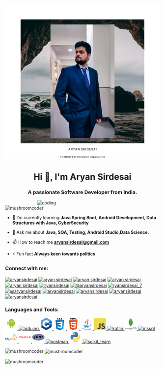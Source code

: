 ![logo](https://github.com/MushroomCoder/MushroomCoder/blob/main/GitHub%20Banner.png?raw=true)

<h1 align="center">Hi 👋, I'm Aryan Sirdesai</h1>
<h3 align="center">A passionate Software Developer from India.</h3>

<img align="right" alt="coding" width="400" src="https://user-images.githubusercontent.com/55389276/140866485-8fb1c876-9a8f-4d6a-98dc-08c4981eaf70.gif">

<p align="left"> <img src="https://komarev.com/ghpvc/?username=mushroomcoder&label=Profile%20views&color=0e75b6&style=flat" alt="mushroomcoder" /> </p>

- 🌱 I’m currently learning **Java Spring Boot, Android Development, Data Structures with Java, CyberSecurity**

- 💬 Ask me about **Java, SQA, Testing, Android Studio,Data Science.**

- 📫 How to reach me **aryansirdesai@gmail.com**

- ⚡ Fun fact **Always keen towards politics**

<h3 align="left">Connect with me:</h3>
<p align="left">
<a href="https://twitter.com/aryansirdesai" target="blank"><img align="center" src="https://raw.githubusercontent.com/rahuldkjain/github-profile-readme-generator/master/src/images/icons/Social/twitter.svg" alt="aryansirdesai" height="30" width="40" /></a>
<a href="https://www.linkedin.com/in/aryan-sirdesai-ab44451a8/" target="blank"><img align="center" src="https://raw.githubusercontent.com/rahuldkjain/github-profile-readme-generator/master/src/images/icons/Social/linked-in-alt.svg" alt="aryan sirdesai" height="30" width="40" /></a>
<a href="https://stackoverflow.com/users/22391795/aryan-sirdesai" target="blank"><img align="center" src="https://raw.githubusercontent.com/rahuldkjain/github-profile-readme-generator/master/src/images/icons/Social/stack-overflow.svg" alt="aryan sirdesai" height="30" width="40" /></a>
<a href="https://kaggle.com/aryan sirdesai" target="blank"><img align="center" src="https://raw.githubusercontent.com/rahuldkjain/github-profile-readme-generator/master/src/images/icons/Social/kaggle.svg" alt="aryan sirdesai" height="30" width="40" /></a>
<a href="https://fb.com/aryan sirdesai" target="blank"><img align="center" src="https://raw.githubusercontent.com/rahuldkjain/github-profile-readme-generator/master/src/images/icons/Social/facebook.svg" alt="aryan sirdesai" height="30" width="40" /></a>
<a href="https://instagram.com/ryansirdesai" target="blank"><img align="center" src="https://raw.githubusercontent.com/rahuldkjain/github-profile-readme-generator/master/src/images/icons/Social/instagram.svg" alt="ryansirdesai" height="30" width="40" /></a>
<a href="https://medium.com/@aryansirdesai" target="blank"><img align="center" src="https://raw.githubusercontent.com/rahuldkjain/github-profile-readme-generator/master/src/images/icons/Social/medium.svg" alt="@aryansirdesai" height="30" width="40" /></a>
<a href="https://www.codechef.com/users/ryansirdesai_7" target="blank"><img align="center" src="https://cdn.jsdelivr.net/npm/simple-icons@3.1.0/icons/codechef.svg" alt="ryansirdesai_7" height="30" width="40" /></a>
<a href="https://www.hackerrank.com/@aryansirdesai" target="blank"><img align="center" src="https://raw.githubusercontent.com/rahuldkjain/github-profile-readme-generator/master/src/images/icons/Social/hackerrank.svg" alt="@aryansirdesai" height="30" width="40" /></a>
<a href="https://codeforces.com/profile/aryansirdesai" target="blank"><img align="center" src="https://raw.githubusercontent.com/rahuldkjain/github-profile-readme-generator/master/src/images/icons/Social/codeforces.svg" alt="aryansirdesai" height="30" width="40" /></a>
<a href="https://www.leetcode.com/aryansirdesai" target="blank"><img align="center" src="https://raw.githubusercontent.com/rahuldkjain/github-profile-readme-generator/master/src/images/icons/Social/leet-code.svg" alt="aryansirdesai" height="30" width="40" /></a>
<a href="https://auth.geeksforgeeks.org/user/aryansirdesai" target="blank"><img align="center" src="https://raw.githubusercontent.com/rahuldkjain/github-profile-readme-generator/master/src/images/icons/Social/geeks-for-geeks.svg" alt="aryansirdesai" height="30" width="40" /></a>
<a href="https://discord.gg/aryansirdesai" target="blank"><img align="center" src="https://raw.githubusercontent.com/rahuldkjain/github-profile-readme-generator/master/src/images/icons/Social/discord.svg" alt="aryansirdesai" height="30" width="40" /></a>
</p>

<h3 align="left">Languages and Tools:</h3>
<p align="left"> <a href="https://developer.android.com" target="_blank" rel="noreferrer"> <img src="https://raw.githubusercontent.com/devicons/devicon/master/icons/android/android-original-wordmark.svg" alt="android" width="40" height="40"/> </a> <a href="https://www.arduino.cc/" target="_blank" rel="noreferrer"> <img src="https://cdn.worldvectorlogo.com/logos/arduino-1.svg" alt="arduino" width="40" height="40"/> </a> <a href="https://www.w3schools.com/cpp/" target="_blank" rel="noreferrer"> <img src="https://raw.githubusercontent.com/devicons/devicon/master/icons/cplusplus/cplusplus-original.svg" alt="cplusplus" width="40" height="40"/> </a> <a href="https://www.w3schools.com/css/" target="_blank" rel="noreferrer"> <img src="https://raw.githubusercontent.com/devicons/devicon/master/icons/css3/css3-original-wordmark.svg" alt="css3" width="40" height="40"/> </a> <a href="https://www.w3.org/html/" target="_blank" rel="noreferrer"> <img src="https://raw.githubusercontent.com/devicons/devicon/master/icons/html5/html5-original-wordmark.svg" alt="html5" width="40" height="40"/> </a> <a href="https://www.java.com" target="_blank" rel="noreferrer"> <img src="https://raw.githubusercontent.com/devicons/devicon/master/icons/java/java-original.svg" alt="java" width="40" height="40"/> </a> <a href="https://developer.mozilla.org/en-US/docs/Web/JavaScript" target="_blank" rel="noreferrer"> <img src="https://raw.githubusercontent.com/devicons/devicon/master/icons/javascript/javascript-original.svg" alt="javascript" width="40" height="40"/> </a> <a href="https://kotlinlang.org" target="_blank" rel="noreferrer"> <img src="https://www.vectorlogo.zone/logos/kotlinlang/kotlinlang-icon.svg" alt="kotlin" width="40" height="40"/> </a> <a href="https://www.mongodb.com/" target="_blank" rel="noreferrer"> <img src="https://raw.githubusercontent.com/devicons/devicon/master/icons/mongodb/mongodb-original-wordmark.svg" alt="mongodb" width="40" height="40"/> </a> <a href="https://www.microsoft.com/en-us/sql-server" target="_blank" rel="noreferrer"> <img src="https://www.svgrepo.com/show/303229/microsoft-sql-server-logo.svg" alt="mssql" width="40" height="40"/> </a> <a href="https://www.mysql.com/" target="_blank" rel="noreferrer"> <img src="https://raw.githubusercontent.com/devicons/devicon/master/icons/mysql/mysql-original-wordmark.svg" alt="mysql" width="40" height="40"/> </a> <a href="https://www.oracle.com/" target="_blank" rel="noreferrer"> <img src="https://raw.githubusercontent.com/devicons/devicon/master/icons/oracle/oracle-original.svg" alt="oracle" width="40" height="40"/> </a> <a href="https://www.php.net" target="_blank" rel="noreferrer"> <img src="https://raw.githubusercontent.com/devicons/devicon/master/icons/php/php-original.svg" alt="php" width="40" height="40"/> </a> <a href="https://postman.com" target="_blank" rel="noreferrer"> <img src="https://www.vectorlogo.zone/logos/getpostman/getpostman-icon.svg" alt="postman" width="40" height="40"/> </a> <a href="https://www.python.org" target="_blank" rel="noreferrer"> <img src="https://raw.githubusercontent.com/devicons/devicon/master/icons/python/python-original.svg" alt="python" width="40" height="40"/> </a> <a href="https://scikit-learn.org/" target="_blank" rel="noreferrer"> <img src="https://upload.wikimedia.org/wikipedia/commons/0/05/Scikit_learn_logo_small.svg" alt="scikit_learn" width="40" height="40"/> </a> </p>

<p><img align="left" src="https://github-readme-stats.vercel.app/api/top-langs?username=mushroomcoder&show_icons=true&locale=en&layout=compact" alt="mushroomcoder" /></p>

<p>&nbsp;<img align="center" src="https://github-readme-stats.vercel.app/api?username=mushroomcoder&show_icons=true&locale=en" alt="mushroomcoder" /></p>

<p><img align="center" src="https://github-readme-streak-stats.herokuapp.com/?user=mushroomcoder&" alt="mushroomcoder" /></p>
